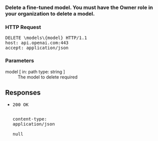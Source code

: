 <!DOCTYPE html><html><head><title>Delete a fine-tuned model. You must have the Owner role in your organization to delete a model.</title><link rel="stylesheet" href="./OpenApi.css"/><meta charset="utf-8"/><meta name="viewport" content="width=device-width, initial-scale=1"/></head><body><article><section class="requestOverview"><h1 class="request-summary">Delete a fine-tuned model. You must have the Owner role in your organization to delete a model.</h1></section><section class="http"><h3>HTTP Request</h3><pre class="http-example"><span class="request-line">DELETE</span> <span class="http-target">\models\{model}</span> <span class="http-version">HTTP/1.1</span>&#xA;<span class="header-line">host</span>: <span class="header-value">api.openai.com:443</span>&#xA;<span class="header-line">accept</span>: <span class="header-value">application/json</span>&#xA;</pre></section><dl class="parameters"><h3>Parameters</h3><dt class="parameter"><span class="parameter-name">model</span> [ in: <span class="parameter-location">path</span> type: <span class="parameter-type">string</span> ]</dt><dd class="parameter"><span class="parameter-description">The model to delete</span> <span class="parameter-required">required</span></dd></dl><section class="responses"><h2>Responses</h2><ul class="responses"><li class="response"><pre class="http-example"><span class="status-line">200</span> <span class="status-description">OK</span>
<span class="header-line">content-type</span>: <span class="header-value">application/json</span>&#xA;&#xA;null</pre></li></ul></section></article></body></html>